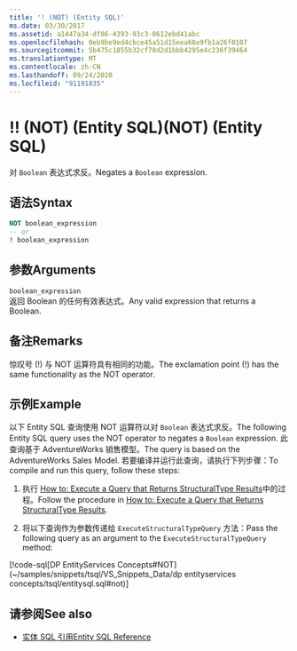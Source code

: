 ```yaml
---
title: '! (NOT) (Entity SQL)'
ms.date: 03/30/2017
ms.assetid: a1447a34-df06-4393-93c3-0612ebd41abc
ms.openlocfilehash: 0eb9be9ed4cbce45a51d15eea68e9fb1a26f0107
ms.sourcegitcommit: 5b475c1855b32cf78d2d1bbb4295e4c236f39464
ms.translationtype: MT
ms.contentlocale: zh-CN
ms.lasthandoff: 09/24/2020
ms.locfileid: "91191835"
---
```

# <a name="-not-entity-sql"></a><span data-ttu-id="0771d-103">!</span><span class="sxs-lookup"><span data-stu-id="0771d-103">!</span></span> <span data-ttu-id="0771d-104">(NOT) (Entity SQL)</span><span class="sxs-lookup"><span data-stu-id="0771d-104">(NOT) (Entity SQL)</span></span>

<span data-ttu-id="0771d-105">对 `Boolean` 表达式求反。</span><span class="sxs-lookup"><span data-stu-id="0771d-105">Negates a `Boolean` expression.</span></span>  
  
## <a name="syntax"></a><span data-ttu-id="0771d-106">语法</span><span class="sxs-lookup"><span data-stu-id="0771d-106">Syntax</span></span>  
  
```sql  
NOT boolean_expression  
-- or  
! boolean_expression  
```
  
## <a name="arguments"></a><span data-ttu-id="0771d-107">参数</span><span class="sxs-lookup"><span data-stu-id="0771d-107">Arguments</span></span>  

 `boolean_expression`  
 <span data-ttu-id="0771d-108">返回 Boolean 的任何有效表达式。</span><span class="sxs-lookup"><span data-stu-id="0771d-108">Any valid expression that returns a Boolean.</span></span>  
  
## <a name="remarks"></a><span data-ttu-id="0771d-109">备注</span><span class="sxs-lookup"><span data-stu-id="0771d-109">Remarks</span></span>  

 <span data-ttu-id="0771d-110">惊叹号 (!) 与 NOT 运算符具有相同的功能。</span><span class="sxs-lookup"><span data-stu-id="0771d-110">The exclamation point (!) has the same functionality as the NOT operator.</span></span>  
  
## <a name="example"></a><span data-ttu-id="0771d-111">示例</span><span class="sxs-lookup"><span data-stu-id="0771d-111">Example</span></span>  

 <span data-ttu-id="0771d-112">以下 Entity SQL 查询使用 NOT 运算符以对 `Boolean` 表达式求反。</span><span class="sxs-lookup"><span data-stu-id="0771d-112">The following Entity SQL query uses the NOT operator to negates a `Boolean` expression.</span></span> <span data-ttu-id="0771d-113">此查询基于 AdventureWorks 销售模型。</span><span class="sxs-lookup"><span data-stu-id="0771d-113">The query is based on the AdventureWorks Sales Model.</span></span> <span data-ttu-id="0771d-114">若要编译并运行此查询，请执行下列步骤：</span><span class="sxs-lookup"><span data-stu-id="0771d-114">To compile and run this query, follow these steps:</span></span>  
  
1. <span data-ttu-id="0771d-115">执行 [How to: Execute a Query that Returns StructuralType Results](../how-to-execute-a-query-that-returns-structuraltype-results.md)中的过程。</span><span class="sxs-lookup"><span data-stu-id="0771d-115">Follow the procedure in [How to: Execute a Query that Returns StructuralType Results](../how-to-execute-a-query-that-returns-structuraltype-results.md).</span></span>  
  
2. <span data-ttu-id="0771d-116">将以下查询作为参数传递给 `ExecuteStructuralTypeQuery` 方法：</span><span class="sxs-lookup"><span data-stu-id="0771d-116">Pass the following query as an argument to the `ExecuteStructuralTypeQuery` method:</span></span>  
  
 [!code-sql[DP EntityServices Concepts#NOT](~/samples/snippets/tsql/VS_Snippets_Data/dp entityservices concepts/tsql/entitysql.sql#not)]  
  
## <a name="see-also"></a><span data-ttu-id="0771d-117">请参阅</span><span class="sxs-lookup"><span data-stu-id="0771d-117">See also</span></span>

- [<span data-ttu-id="0771d-118">实体 SQL 引用</span><span class="sxs-lookup"><span data-stu-id="0771d-118">Entity SQL Reference</span></span>](entity-sql-reference.md)
